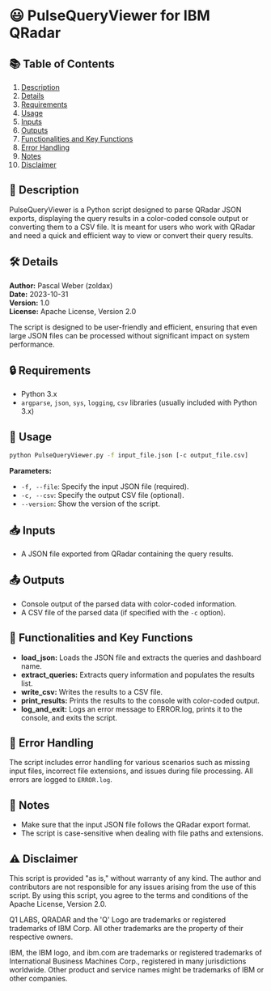 # 😃 PulseQueryViewer for IBM QRadar

## 📚 Table of Contents
1. [Description](#description)
2. [Details](#details)
3. [Requirements](#requirements)
4. [Usage](#usage)
5. [Inputs](#inputs)
6. [Outputs](#outputs)
7. [Functionalities and Key Functions](#functionalities-and-key-functions)
8. [Error Handling](#error-handling)
9. [Notes](#notes)
10. [Disclaimer](#disclaimer)

## 📝 Description
PulseQueryViewer is a Python script designed to parse QRadar JSON exports, displaying the query results in a color-coded console output or converting them to a CSV file. It is meant for users who work with QRadar and need a quick and efficient way to view or convert their query results.

## 🛠 Details
**Author:** Pascal Weber (zoldax)  
**Date:** 2023-10-31  
**Version:** 1.0  
**License:** Apache License, Version 2.0

The script is designed to be user-friendly and efficient, ensuring that even large JSON files can be processed without significant impact on system performance.

## 🔒 Requirements
- Python 3.x
- `argparse`, `json`, `sys`, `logging`, `csv` libraries (usually included with Python 3.x)

## 🚀 Usage
```bash
python PulseQueryViewer.py -f input_file.json [-c output_file.csv]
```

**Parameters:**
- `-f, --file`: Specify the input JSON file (required).
- `-c, --csv`: Specify the output CSV file (optional).
- `--version`: Show the version of the script.


## 📥 Inputs
- A JSON file exported from QRadar containing the query results.

## 📤 Outputs
- Console output of the parsed data with color-coded information.
- A CSV file of the parsed data (if specified with the `-c` option).

## 🎯 Functionalities and Key Functions
- **load_json:** Loads the JSON file and extracts the queries and dashboard name.
- **extract_queries:** Extracts query information and populates the results list.
- **write_csv:** Writes the results to a CSV file.
- **print_results:** Prints the results to the console with color-coded output.
- **log_and_exit:** Logs an error message to ERROR.log, prints it to the console, and exits the script.

## 🚫 Error Handling
The script includes error handling for various scenarios such as missing input files, incorrect file extensions, and issues during file processing. All errors are logged to `ERROR.log`.

## 📝 Notes
- Make sure that the input JSON file follows the QRadar export format.
- The script is case-sensitive when dealing with file paths and extensions.

## ⚠️ Disclaimer
This script is provided "as is," without warranty of any kind. The author and contributors are not responsible for any issues arising from the use of this script. By using this script, you agree to the terms and conditions of the Apache License, Version 2.0.

Q1 LABS, QRADAR and the 'Q' Logo are trademarks or registered trademarks of IBM Corp. All other trademarks are the property of their respective owners.

IBM, the IBM logo, and ibm.com are trademarks or registered trademarks of International Business Machines Corp., registered in many jurisdictions worldwide. Other product and service names might be trademarks of IBM or other companies.
